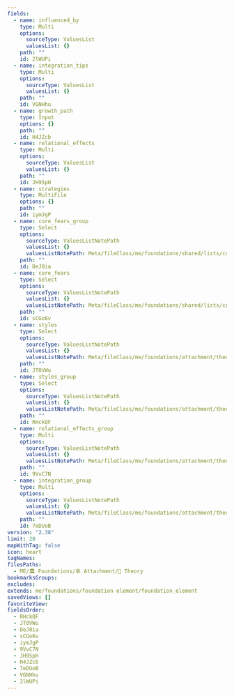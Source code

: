 ```yaml
---
fields:
  - name: influenced_by
    type: Multi
    options:
      sourceType: ValuesList
      valuesList: {}
    path: ""
    id: 2lWUPi
  - name: integration_tips
    type: Multi
    options:
      sourceType: ValuesList
      valuesList: {}
    path: ""
    id: VGNHhu
  - name: growth_path
    type: Input
    options: {}
    path: ""
    id: H4JZcb
  - name: relational_effects
    type: Multi
    options:
      sourceType: ValuesList
      valuesList: {}
    path: ""
    id: JH95pH
  - name: strategies
    type: MultiFile
    options: {}
    path: ""
    id: iymJgP
  - name: core_fears_group
    type: Select
    options:
      sourceType: ValuesListNotePath
      valuesList: {}
      valuesListNotePath: Meta/fileClass/me/foundations/shared/lists/core fears group list.md
    path: ""
    id: DeJ8ia
  - name: core_fears
    type: Select
    options:
      sourceType: ValuesListNotePath
      valuesList: {}
      valuesListNotePath: Meta/fileClass/me/foundations/shared/lists/core fears list.md
    path: ""
    id: sCGo6v
  - name: styles
    type: Select
    options:
      sourceType: ValuesListNotePath
      valuesList: {}
      valuesListNotePath: Meta/fileClass/me/foundations/attachment/theory/lists/attachment style list.md
    path: ""
    id: JT0VWu
  - name: styles_group
    type: Select
    options:
      sourceType: ValuesListNotePath
      valuesList: {}
      valuesListNotePath: Meta/fileClass/me/foundations/attachment/theory/lists/attachment style group list.md
    path: ""
    id: RHckQF
  - name: relational_effects_group
    type: Multi
    options:
      sourceType: ValuesListNotePath
      valuesList: {}
      valuesListNotePath: Meta/fileClass/me/foundations/attachment/theory/lists/relational effects group list.md
    path: ""
    id: 9VvC7N
  - name: integration_group
    type: Multi
    options:
      sourceType: ValuesListNotePath
      valuesList: {}
      valuesListNotePath: Meta/fileClass/me/foundations/attachment/theory/lists/integration group list.md
    path: ""
    id: 7eDUoB
version: "2.38"
limit: 20
mapWithTag: false
icon: heart
tagNames: 
filesPaths:
  - ME/🏛️ Foundations/🕸️ Attachment/💖 Theory
bookmarksGroups: 
excludes: 
extends: me/foundations/foundation element/foundation_element
savedViews: []
favoriteView: 
fieldsOrder:
  - RHckQF
  - JT0VWu
  - DeJ8ia
  - sCGo6v
  - iymJgP
  - 9VvC7N
  - JH95pH
  - H4JZcb
  - 7eDUoB
  - VGNHhu
  - 2lWUPi
---
```

